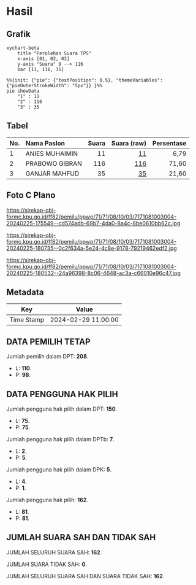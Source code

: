 # Hasil

## Grafik

```mermaid
xychart-beta
    title "Perolehan Suara TPS"
    x-axis [01, 02, 03]
    y-axis "Suara" 0 --> 116
    bar [11, 116, 35]
```

```mermaid
%%{init: {"pie": {"textPosition": 0.5}, "themeVariables": {"pieOuterStrokeWidth": "5px"}} }%%
pie showData
    "1" : 11
    "2" : 116
    "3" : 35
```

## Tabel

| No. | Nama Paslon    | Suara | Suara (raw) | Persentase |
|:--- |:-------------- | -----:| -----------:| ----------:|
| 1   | ANIES MUHAIMIN | 11    | [11][p-1]   | 6,79       |
| 2   | PRABOWO GIBRAN | 116   | [116][p-2]  | 71,60      |
| 3   | GANJAR MAHFUD  | 35    | [35][p-3]   | 21,60      |


[p-1]: https://github.com/gigit-pemilu/pemilu-2024-71-sulawesi-utara/blob/main/pilpres/hitung-suara/sub/71-sulawesi-utara/sub/71-kota-manado/sub/08-mapanget/sub/1003-mapanget-barat/sub/004-tps/sub/paslon-1.txt
[p-2]: https://github.com/gigit-pemilu/pemilu-2024-71-sulawesi-utara/blob/main/pilpres/hitung-suara/sub/71-sulawesi-utara/sub/71-kota-manado/sub/08-mapanget/sub/1003-mapanget-barat/sub/004-tps/sub/paslon-2.txt
[p-3]: https://github.com/gigit-pemilu/pemilu-2024-71-sulawesi-utara/blob/main/pilpres/hitung-suara/sub/71-sulawesi-utara/sub/71-kota-manado/sub/08-mapanget/sub/1003-mapanget-barat/sub/004-tps/sub/paslon-3.txt

## Foto C Plano

https://sirekap-obj-formc.kpu.go.id/ff82/pemilu/ppwp/71/71/08/10/03/7171081003004-20240225-175549--cd574adb-69b7-4da0-8a4c-8be0610bb62c.jpg

https://sirekap-obj-formc.kpu.go.id/ff82/pemilu/ppwp/71/71/08/10/03/7171081003004-20240225-180735--0c2f634a-5e24-4c8e-9178-79219462edf2.jpg

https://sirekap-obj-formc.kpu.go.id/ff82/pemilu/ppwp/71/71/08/10/03/7171081003004-20240225-180532--24a96398-8c06-4648-ac3a-c66010e96c47.jpg


## Metadata

| Key        | Value               |
| ---------- | ------------------- |
| Time Stamp | 2024-02-29 11:00:00 |


## DATA PEMILIH TETAP

Jumlah pemilih dalam DPT: **208**.
 * L: **110**.
 * P: **98**.

## DATA PENGGUNA HAK PILIH

Jumlah pengguna hak pilih dalam DPT: **150**.
 * L: **75**.
 * P: **75**.

Jumlah pengguna hak pilih dalam DPTb: **7**.
 * L: **2**.
 * P: **5**.

Jumlah pengguna hak pilih dalam DPK: **5**.
 * L: **4**.
 * P: **1**.

Jumlah pengguna hak pilih: **162**.
 * L: **81**.
 * P: **81**.

## JUMLAH SUARA SAH DAN TIDAK SAH

JUMLAH SELURUH SUARA SAH: **162**.

JUMLAH SUARA TIDAK SAH: **0**.

JUMLAH SELURUH SUARA SAH DAN SUARA TIDAK SAH: **162**.



